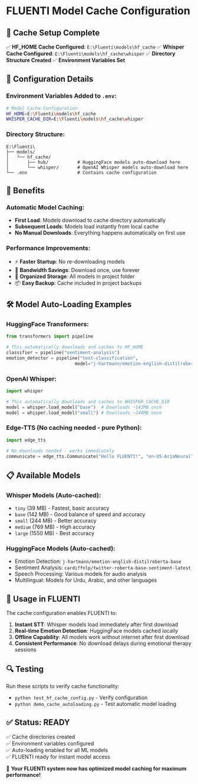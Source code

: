# FLUENTI Model Cache Configuration

## 📁 Cache Setup Complete

✅ **HF_HOME Cache Configured**: `E:\Fluenti\models\hf_cache`
✅ **Whisper Cache Configured**: `E:\Fluenti\models\hf_cache\whisper`
✅ **Directory Structure Created**
✅ **Environment Variables Set**

## 🔧 Configuration Details

### Environment Variables Added to `.env`:
```bash
# Model Cache Configuration
HF_HOME=E:\Fluenti\models\hf_cache
WHISPER_CACHE_DIR=E:\Fluenti\models\hf_cache\whisper
```

### Directory Structure:
```
E:\Fluenti\
├── models/
│   └── hf_cache/
│       ├── hub/           # HuggingFace models auto-download here
│       └── whisper/       # OpenAI Whisper models auto-download here
└── .env                   # Contains cache configuration
```

## 🚀 Benefits

### Automatic Model Caching:
- **First Load**: Models download to cache directory automatically
- **Subsequent Loads**: Models load instantly from local cache
- **No Manual Downloads**: Everything happens automatically on first use

### Performance Improvements:
- ⚡ **Faster Startup**: No re-downloading models
- 💾 **Bandwidth Savings**: Download once, use forever
- 🎯 **Organized Storage**: All models in project folder
- 📦 **Easy Backup**: Cache included in project backups

## 🛠️ Model Auto-Loading Examples

### HuggingFace Transformers:
```python
from transformers import pipeline

# This automatically downloads and caches to HF_HOME
classifier = pipeline("sentiment-analysis")
emotion_detector = pipeline("text-classification", 
                          model="j-hartmann/emotion-english-distilroberta-base")
```

### OpenAI Whisper:
```python
import whisper

# This automatically downloads and caches to WHISPER_CACHE_DIR  
model = whisper.load_model("base")  # Downloads ~142MB once
model = whisper.load_model("small") # Downloads ~244MB once
```

### Edge-TTS (No caching needed - pure Python):
```python
import edge_tts

# No downloads needed - works immediately
communicate = edge_tts.Communicate("Hello FLUENTI!", "en-US-AriaNeural")
```

## 📋 Available Models

### Whisper Models (Auto-cached):
- `tiny` (39 MB) - Fastest, basic accuracy
- `base` (142 MB) - Good balance of speed and accuracy  
- `small` (244 MB) - Better accuracy
- `medium` (769 MB) - High accuracy
- `large` (1550 MB) - Best accuracy

### HuggingFace Models (Auto-cached):
- Emotion Detection: `j-hartmann/emotion-english-distilroberta-base`
- Sentiment Analysis: `cardiffnlp/twitter-roberta-base-sentiment-latest`
- Speech Processing: Various models for audio analysis
- Multilingual: Models for Urdu, Arabic, and other languages

## 🎯 Usage in FLUENTI

The cache configuration enables FLUENTI to:

1. **Instant STT**: Whisper models load immediately after first download
2. **Real-time Emotion Detection**: HuggingFace models cached locally
3. **Offline Capability**: All models work without internet after first download
4. **Consistent Performance**: No download delays during emotional therapy sessions

## 🔍 Testing

Run these scripts to verify cache functionality:
- `python test_hf_cache_config.py` - Verify configuration
- `python demo_cache_autoloading.py` - Test automatic model loading

## ✅ Status: READY

✅ Cache directories created  
✅ Environment variables configured  
✅ Auto-loading enabled for all ML models  
✅ FLUENTI ready for instant model access  

🚀 **Your FLUENTI system now has optimized model caching for maximum performance!**
